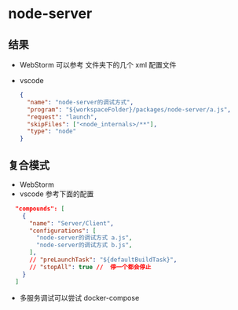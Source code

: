 # node-server

## 结果

- WebStorm 可以参考 文件夹下的几个 xml 配置文件

- vscode
  ```json
  {
    "name": "node-server的调试方式",
    "program": "${workspaceFolder}/packages/node-server/a.js",
    "request": "launch",
    "skipFiles": ["<node_internals>/**"],
    "type": "node"
  }
  ```

## 复合模式

- WebStorm
- vscode 参考下面的配置

```json
  "compounds": [
    {
      "name": "Server/Client",
      "configurations": [
        "node-server的调试方式 a.js",
        "node-server的调试方式 b.js",
      ],
      // "preLaunchTask": "${defaultBuildTask}",
      // "stopAll": true //  停一个都会停止
    }
  ]
```

- 多服务调试可以尝试 docker-compose

